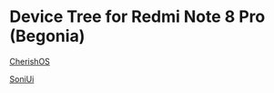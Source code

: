 # Device Tree for Redmi Note 8 Pro (Begonia)


[CherishOS](https://github.com/sasukeuchiha-clan/redmi_begonia/tree/cherish)


[SoniUi](https://github.com/sasukeuchiha-clan/redmi_begonia/tree/xospr)
